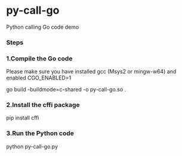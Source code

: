 # py-call-go
Python calling Go code demo

### Steps
### 1.Compile the Go code
Please make sure you have installed gcc (Msys2 or mingw-w64) and enabled CGO_ENABLED=1

go build -buildmode=c-shared -o py-call-go.so .

### 2.Install the cffi package
pip install cffi

### 3.Run the Python code
python py-call-go.py
